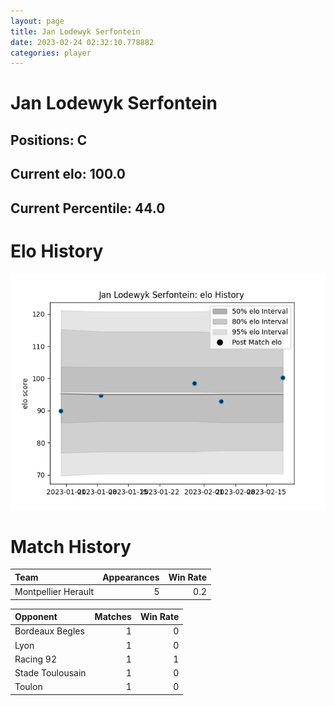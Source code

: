 ```yaml
---  
layout: page  
title: Jan Lodewyk Serfontein  
date: 2023-02-24 02:32:10.778882  
categories: player  
---
```

# Jan Lodewyk Serfontein

## Positions: C

## Current elo: 100.0

## Current Percentile: 44.0

# Elo History


![elo history](history_JanLodewykSerfontein.png)
# Match History


| Team                |   Appearances |   Win Rate |
|:--------------------|--------------:|-----------:|
| Montpellier Herault |             5 |        0.2 |

| Opponent         |   Matches |   Win Rate |
|:-----------------|----------:|-----------:|
| Bordeaux Begles  |         1 |          0 |
| Lyon             |         1 |          0 |
| Racing 92        |         1 |          1 |
| Stade Toulousain |         1 |          0 |
| Toulon           |         1 |          0 |
